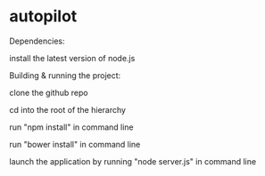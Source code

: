 # autopilot

Dependencies:

install the latest version of node.js

Building & running the project:

clone the github repo

cd into the root of the hierarchy

run "npm install" in command line

run "bower install" in command line

launch the application by running "node server.js" in command line
